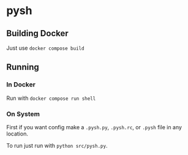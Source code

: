 # pysh

## Building Docker

Just use `docker compose build`

## Running

### In Docker

Run with `docker compose run shell`

### On System

First if you want config make a `.pysh.py`, `.pysh.rc`, or `.pysh` file in any location.

To run just run with `python src/pysh.py`.
